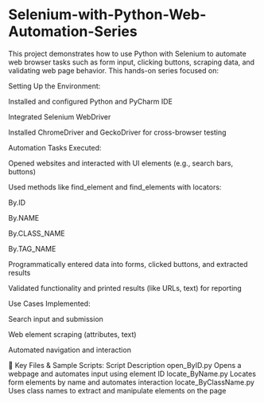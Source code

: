 # Selenium-with-Python-Web-Automation-Series

This project demonstrates how to use Python with Selenium to automate web browser tasks such as form input, clicking buttons, scraping data, and validating web page behavior. This hands-on series focused on:

Setting Up the Environment:

Installed and configured Python and PyCharm IDE

Integrated Selenium WebDriver

Installed ChromeDriver and GeckoDriver for cross-browser testing

Automation Tasks Executed:

Opened websites and interacted with UI elements (e.g., search bars, buttons)

Used methods like find_element and find_elements with locators:

By.ID

By.NAME

By.CLASS_NAME

By.TAG_NAME

Programmatically entered data into forms, clicked buttons, and extracted results

Validated functionality and printed results (like URLs, text) for reporting

Use Cases Implemented:

Search input and submission

Web element scraping (attributes, text)

Automated navigation and interaction

🧪 Key Files & Sample Scripts:
Script	                               Description
open_ByID.py	         Opens a webpage and automates input using element ID
locate_ByName.py	     Locates form elements by name and automates interaction
locate_ByClassName.py	 Uses class names to extract and manipulate elements on the page
